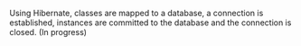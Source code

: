 Using Hibernate, classes are mapped to a database, a connection is established, instances are committed to the database and the connection is closed.  (In progress)
